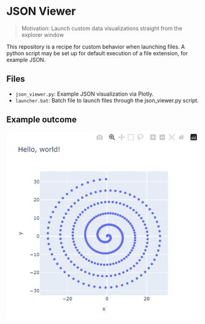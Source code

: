 # JSON Viewer

> Motivation: Launch custom data visualizations straight from the explorer window

This repository is a recipe for custom behavior when launching files. A python script may be set up for default execution of a file extension, for example JSON.

## Files

- `json_viewer.py`: Example JSON visualization via Plotly.
- `launcher.bat`: Batch file to launch files through the json_viewer.py script.

## Example outcome

![image: spiral plotly example](spiral_example.png)